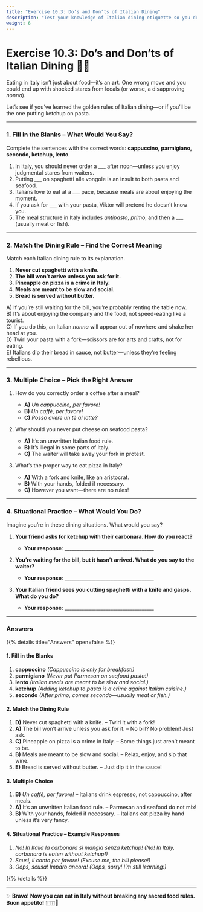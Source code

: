 ```yaml
---
title: "Exercise 10.3: Do’s and Don’ts of Italian Dining"
description: "Test your knowledge of Italian dining etiquette so you don’t commit a pasta crime."
weight: 6
---
```


# Exercise 10.3: Do’s and Don’ts of Italian Dining 🍝🚫  

Eating in Italy isn’t just about food—it’s an **art**. One wrong move and you could end up with shocked stares from locals (or worse, a disapproving *nonna*).  

Let’s see if you’ve learned the golden rules of Italian dining—or if you’ll be the one putting ketchup on pasta.  

---

### 1. Fill in the Blanks – What Would You Say?  

Complete the sentences with the correct words: **cappuccino, parmigiano, secondo, ketchup, lento**.  

1. In Italy, you should never order a ___ after noon—unless you enjoy judgmental stares from waiters.  
2. Putting ___ on spaghetti alle vongole is an insult to both pasta and seafood.  
3. Italians love to eat at a ___ pace, because meals are about enjoying the moment.  
4. If you ask for ___ with your pasta, Viktor will pretend he doesn’t know you.  
5. The meal structure in Italy includes *antipasto*, *primo*, and then a ___ (usually meat or fish).  

---

### 2. Match the Dining Rule – Find the Correct Meaning  

Match each Italian dining rule to its explanation.  

1. **Never cut spaghetti with a knife.**  
2. **The bill won’t arrive unless you ask for it.**  
3. **Pineapple on pizza is a crime in Italy.**  
4. **Meals are meant to be slow and social.**  
5. **Bread is served without butter.**  

A) If you’re still waiting for the bill, you’re probably renting the table now.  
B) It’s about enjoying the company and the food, not speed-eating like a tourist.  
C) If you do this, an Italian *nonna* will appear out of nowhere and shake her head at you.  
D) Twirl your pasta with a fork—scissors are for arts and crafts, not for eating.  
E) Italians dip their bread in sauce, not butter—unless they’re feeling rebellious.  

---

### 3. Multiple Choice – Pick the Right Answer  

1. How do you correctly order a coffee after a meal?  
   - **A)** *Un cappuccino, per favore!*  
   - **B)** *Un caffè, per favore!*  
   - **C)** *Posso avere un tè al latte?*  

2. Why should you never put cheese on seafood pasta?  
   - **A)** It’s an unwritten Italian food rule.  
   - **B)** It’s illegal in some parts of Italy.  
   - **C)** The waiter will take away your fork in protest.  

3. What’s the proper way to eat pizza in Italy?  
   - **A)** With a fork and knife, like an aristocrat.  
   - **B)** With your hands, folded if necessary.  
   - **C)** However you want—there are no rules!  

---

### 4. Situational Practice – What Would You Do?  

Imagine you’re in these dining situations. What would you say?  

1. **Your friend asks for ketchup with their carbonara. How do you react?**  
   - **Your response**: _____________________________________  

2. **You’re waiting for the bill, but it hasn’t arrived. What do you say to the waiter?**  
   - **Your response**: _____________________________________  

3. **Your Italian friend sees you cutting spaghetti with a knife and gasps. What do you do?**  
   - **Your response**: _____________________________________  

---

### Answers  

{{% details title="Answers" open=false %}}  

#### 1. Fill in the Blanks  
1. **cappuccino** *(Cappuccino is only for breakfast!)*  
2. **parmigiano** *(Never put Parmesan on seafood pasta!)*  
3. **lento** *(Italian meals are meant to be slow and social.)*  
4. **ketchup** *(Adding ketchup to pasta is a crime against Italian cuisine.)*  
5. **secondo** *(After *primo*, comes *secondo*—usually meat or fish.)*  

#### 2. Match the Dining Rule  
1. **D)** Never cut spaghetti with a knife. – Twirl it with a fork!  
2. **A)** The bill won’t arrive unless you ask for it. – No bill? No problem! Just ask.  
3. **C)** Pineapple on pizza is a crime in Italy. – Some things just aren’t meant to be.  
4. **B)** Meals are meant to be slow and social. – Relax, enjoy, and sip that wine.  
5. **E)** Bread is served without butter. – Just dip it in the sauce!  

#### 3. Multiple Choice  
1. **B)** *Un caffè, per favore!* – Italians drink espresso, not cappuccino, after meals.  
2. **A)** It’s an unwritten Italian food rule. – Parmesan and seafood do not mix!  
3. **B)** With your hands, folded if necessary. – Italians eat pizza by hand unless it’s very fancy.  

#### 4. Situational Practice – Example Responses  
1. *No! In Italia la carbonara si mangia senza ketchup!* *(No! In Italy, carbonara is eaten without ketchup!)*  
2. *Scusi, il conto per favore!* *(Excuse me, the bill please!)*  
3. *Oops, scusa! Imparo ancora!* *(Oops, sorry! I’m still learning!)*  

{{% /details %}}  

---

✨ **Bravo! Now you can eat in Italy without breaking any sacred food rules. Buon appetito!** 🇮🇹🍷  
